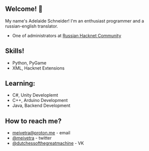 ## Welcome! 👋

My name's Adelaide Schneider! I'm an enthusiast programmer and a russian-english translator.

* One of administrators at [Russian Hacknet Community](https://vk.com/coelmemes)

## Skills!

* Python, PyGame
* XML, Hacknet Extensions

## Learning:

* C#, Unity Developlemt
* C++, Arduino Development
* Java, Backend Development

## How to reach me?

* [meivetra@proton.me](/.) - email
* [@meivetra](https://twitter.com/Meivetra) - twitter
* [@dutchessofthegreatmachine](https://vk.com/dutchessofthegreatmachine) - VK

<!---
- 👋 Hi, I’m @DutchessOfTheGreatMachine
- 👀 I’m interested in ...
- 🌱 I’m currently learning ...
- 💞️ I’m looking to collaborate on ...
- 📫 How to reach me ...

DutchessOfTheGreatMachine/DutchessOfTheGreatMachine is a ✨ special ✨ repository because its `README.md` (this file) appears on your GitHub profile.
You can click the Preview link to take a look at your changes.
--->
